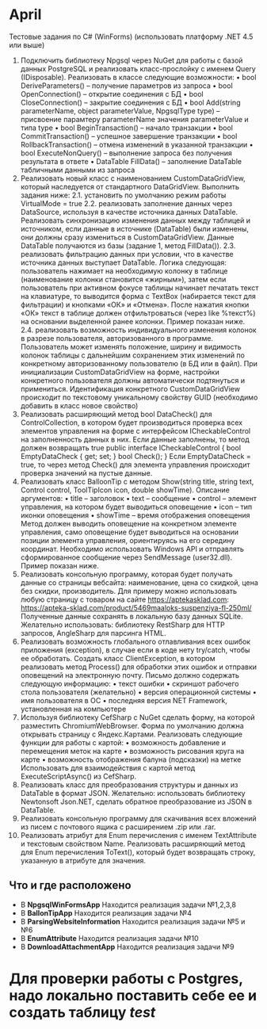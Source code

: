# April
Тестовые задания по C# (WinForms)
(использовать платформу .NET 4.5 или выше)
1. Подключить библиотеку Npgsql через NuGet для работы с базой данных PostgreSQL и
реализовать класс-прослойку с именем Query (IDisposable). Реализовать в классе
следующие возможности:
• bool DeriveParameters() – получение параметров из запроса
• bool OpenConnection() – открытие соединения с БД
• bool CloseConnection() – закрытие соединения с БД
• bool Add(string parameterName, object parameterValue, NpgsqlType type) –
присвоение парамтеру parameterName значения parameterValue и типа type
• bool BeginTransaction() – начало транзакции
• bool CommitTransaction() – успешное завершение транзакции
• bool RollbackTransaction() – отмена изменений в указанной транзакции
• bool ExecuteNonQuery() – выполнение запроса без получения результата в
ответе
• DataTable FillData() – заполнение DataTable табличными данными из запроса
2. Реализовать новый класс с наименованием CustomDataGridView, который наследуется
от стандартного DataGridView. Выполнить задания ниже:
2.1. установить по умолчанию режим работы VirtualMode = true
2.2. реализовать заполнение данных через DataSource, используя в качестве
источника данных DataTable. Реализовать синхронизацию изменения
данных между таблицей и источником, если данные в источнике (DataTable)
были изменены, они должны сразу измениться в CustomDataGridView.
Данные DataTable получаются из базы (задание 1, метод FillData()).
2.3. реализовать фильтрацию данных при условии, что в качестве источника
данных выступает DataTable. Логика следующая: пользователь нажимает на
необходимую колонку в таблице (наименование колонки становится
«жирным»), затем если пользователь при активном фокусе таблицы
начинает печатать текст на клавиатуре, то выводится форма с TextBox
(набирается текст для фильтрации) и кнопками «ОК» и «Отмена». После
нажатия кнопки «ОК» текст в таблице должен отфильтроваться (через like
%текст%) на основании выделенной ранее колонки. Пример показан ниже.
2.4. реализовать возможность индивидуального изменения колонок в разрезе
пользователя, авторизованного в программе. Пользователь может изменять
положение, ширину и видимость колонок таблицы с дальнейшим
сохранением этих изменений по конкретному авторизованному
пользователю (в БД или в файл). При инициализации CustomDataGridView
на форме, настройки конкретного пользователя должны автоматически
подтянуться и примениться. Идентификация конкретного
CustomDataGridView происходит по текстовому уникальному свойству GUID
(необходимо добавить в класс новое свойство)
3. Реализовать расширяющий метод bool DataCheck() для ControlCollection, в котором
будет производиться проверка всех элементов управления на форме с интерфейсом
ICheckableControl на заполненность данных в них. Если данные заполнены, то метод
должен возвращать true
 public interface ICheckableControl
 {
 bool EmptyDataCheck { get; set; }
 bool Check();
 }
Если EmptyDataCheck = true, то через метод Check() для элемента управления
происходит проверка значений на пустые данные.
4. Реализовать класс BalloonTip с методом Show(string title, string text, Control control,
ToolTipIcon icon, double showTime).
Описание аргументов:
• title – заголовок
• text – сообщение
• control – элемент управления, на котором будет выводиться оповещение
• icon – тип иконки оповещения
• showTime – время отображения оповещения
Метод должен выводить оповещение на конкретном элементе управления, само
оповещение будет выводиться на основании позиции элемента управления,
ориентируясь на его середину координат. Необходимо использовать Windows API и
отправлять сформированное сообщение через SendMessage (user32.dll). Пример показан
ниже.
5. Реализовать консольную программу, которая будет получать данные со страницы вебсайта: наименование, цена со скидкой, цена без скидки, производитель. Для
примеру можно использовать любую страницу с товаром на сайте https://aptekasklad.com:
https://apteka-sklad.com/product/5469maaloks-suspenziya-fl-250ml/
Полученные данные сохранять в локальную базу данных SQLite. Желательно
использовать: библиотеку RestSharp для HTTP запросов, AngleSharp для парсинга
HTML.
6. Реализовать возможность глобального отлавливания всех ошибок приложения
(exception), в случае если в коде нету try/catch, чтобы ее обработать. Создать класс
ClientException, в котором реализовать метод Process() для обработки этих ошибок и
отправки оповещений на электронную почту. Письмо должно содержать следующую
информацию:
• текст ошибки
• скриншот рабочего стола пользователя (желательно)
• версия операционной системы
• имя пользователя в ОС
• последняя версия NET Framework, установленная на компьютере
7. Используя библиотеку CefSharp с NuGet сделать форму, на которой разместить
ChromiumWebBrowser. Форма по умолчанию должна открывать страницу с
Яндекс.Картами. Реализовать следующие функции для работы с картой:
• возможность добавление и перемещения меток на карте
• возможность рисования круга на карте
• возможность отображения балуна (подсказки) на метке
Использовать для взаимодействия с картой метод ExecuteScriptAsync() из CefSharp.
8. Реализовать класс для преобразования структуры и данных из DataTable в формат
JSON. Желательно: использовать библиотеку Newtonsoft Json.NET, сделать обратное
преобразование из JSON в DataTable.
9. Реализовать консольную программу для скачивания всех вложений из писем с почтового
ящика с расширением .zip или .rar.
10. Реализовать атрибут для Enum перечисления с именем TextAttribute и текстовым
свойством Name. Реализовать расширяющий метод для Enum перечисления ToText(),
который будет возвращать строку, указанную в атрибуте для значения.


<h2>Что и где расположено</h2>
<ul>
  <li>В <b>NpgsqlWinFormsApp</b> Находится реализация задачи №1,2,3,8 </li>
  <li>В <b>BallonTipApp</b> Находится реализация задачи №4 </li>
  <li>В <b>ParsingWebsiteInformation</b> Находится реализация задачи №5 и №6 </li>
  <li>В <b>EnumAttribute</b> Находится реализация задачи №10 </li>  
  <li>В <b>DownloadAttachmentApp</b> Находится реализация задачи №9 </li>
</ul>
<h1>Для проверки работы с Postgres,  надо локально поставить себе ее и создать таблицу <i>test</i></h1>
